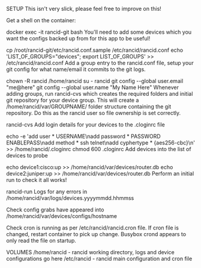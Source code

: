 SETUP
This isn't very slick, please feel free to improve on this!

Get a shell on the container:

docker exec -it rancid-git bash
You'll need to add some devices which you want the configs backed up from for this app to be useful!

cp /root/rancid-git/etc/rancid.conf.sample /etc/rancid/rancid.conf
echo 'LIST_OF_GROUPS="devices"; export LIST_OF_GROUPS' >> /etc/rancid/rancid.conf
Add a group entry to the rancid.conf file, setup your git config for what name/email it commits to the git logs.

chown -R rancid /home/rancid
su - rancid
git config --global user.email "me@here"
git config --global user.name "My Name Here"
Whenever adding groups, run rancid-cvs which creates the required folders and initial git repository for your device group. This will create a /home/rancid/var/GROUPNAME/ folder structure containing the git repository. Do this as the rancid user so file ownership is set correctly.

rancid-cvs
Add login details for your devices to the .cloginrc file

echo -e 'add user * USERNAME\nadd password * PASSWORD ENABLEPASS\nadd method * ssh telnet\nadd cyphertype * {aes256-cbc}\n' >> /home/rancid/.cloginrc
chmod 600 .cloginrc 
Add devices into the list of devices to probe

echo device1:cisco:up >> /home/rancid/var/devices/router.db
echo device2:juniper:up >> /home/rancid/var/devices/router.db
Perform an initial run to check it all works!

rancid-run
Logs for any errors in /home/rancid/var/logs/devices.yyyymmdd.hhmmss

Check config grabs have appeared into /home/rancid/var/devices/configs/hostname

Check cron is running as per /etc/rancid/rancid.cron file. If cron file is changed, restart container to pick up change. Busybox crond appears to only read the file on startup.

VOLUMES
/home/rancid - rancid working directory, logs and device configurations go here
/etc/rancid - rancid main configuration and cron file